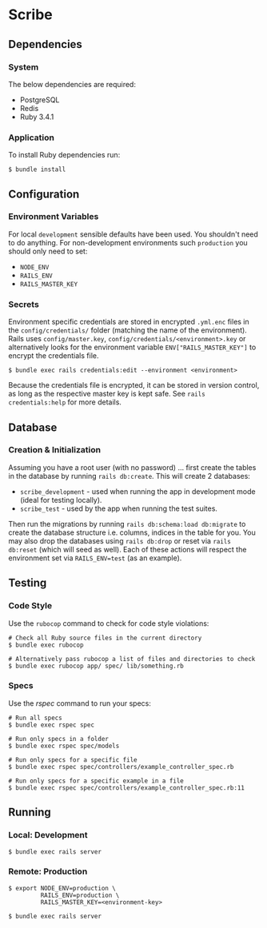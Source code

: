 # Scribe

## Dependencies

### System

The below dependencies are required:

* PostgreSQL
* Redis
* Ruby 3.4.1

### Application

To install Ruby dependencies run:

```console
$ bundle install
```

## Configuration

### Environment Variables

For local `development` sensible defaults have been used. You shouldn't need to
do anything. For non-development environments such `production` you should only
need to set:

* `NODE_ENV`
* `RAILS_ENV`
* `RAILS_MASTER_KEY`

### Secrets

Environment specific credentials are stored in encrypted `.yml.enc` files in the
`config/credentials/` folder (matching the name of the environment). Rails uses
`config/master.key`, `config/credentials/<environment>.key` or alternatively
looks for the environment variable `ENV["RAILS_MASTER_KEY"]` to encrypt the
credentials file.

```console
$ bundle exec rails credentials:edit --environment <environment>
```

Because the credentials file is encrypted, it can be stored in version control,
as long as the respective master key is kept safe. See `rails credentials:help`
for more details.

## Database

### Creation & Initialization

Assuming you have a root user (with no password) ... first create the tables in
the database by running `rails db:create`. This will create 2 databases:

* `scribe_development` - used when running the app in development mode (ideal
  for testing locally).
* `scribe_test` - used by the app when running the test suites.

Then run the migrations by running `rails db:schema:load db:migrate` to create
the database structure i.e. columns, indices in the table for you. You may also
drop the databases using `rails db:drop` or reset via `rails db:reset` (which
will seed as well). Each of these actions will respect the environment set via
`RAILS_ENV=test` (as an example).

## Testing

### Code Style

Use the `rubocop` command to check for code style violations:

```console
# Check all Ruby source files in the current directory
$ bundle exec rubocop

# Alternatively pass rubocop a list of files and directories to check
$ bundle exec rubocop app/ spec/ lib/something.rb
```

### Specs

Use the _rspec_ command to run your specs:

```console
# Run all specs
$ bundle exec rspec spec

# Run only specs in a folder
$ bundle exec rspec spec/models

# Run only specs for a specific file
$ bundle exec rspec spec/controllers/example_controller_spec.rb

# Run only specs for a specific example in a file
$ bundle exec rspec spec/controllers/example_controller_spec.rb:11
```

## Running

### Local: Development

```console
$ bundle exec rails server
```

### Remote: Production

```console
$ export NODE_ENV=production \
         RAILS_ENV=production \
         RAILS_MASTER_KEY=<environment-key>

$ bundle exec rails server
```

